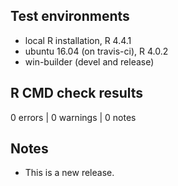 ## Test environments
* local R installation, R 4.4.1
* ubuntu 16.04 (on travis-ci), R 4.0.2
* win-builder (devel and release)

## R CMD check results
0 errors | 0 warnings | 0 notes

## Notes
* This is a new release.
